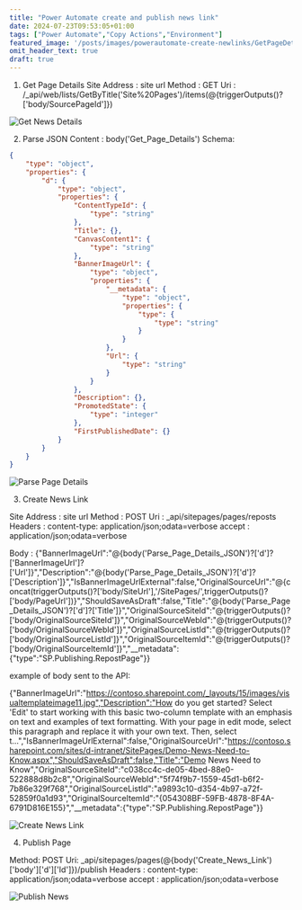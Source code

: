 ```yaml
---
title: "Power Automate create and publish news link"
date: 2024-07-23T09:53:05+01:00
tags: ["Power Automate","Copy Actions","Environment"]
featured_image: '/posts/images/powerautomate-create-newlinks/GetPageDetails.png'
omit_header_text: true
draft: true
---
```


1. Get Page Details
Site Address : site url 
Method : GET
Uri : /_api/web/lists/GetByTitle('Site%20Pages')/items(@{triggerOutputs()?['body/SourcePageId']})

![Get News Details](../images/powerautomate-create-newlinks/GetPageDetails.png)

2. Parse JSON
Content : body('Get_Page_Details')
Schema: 

```JSON
{
    "type": "object",
    "properties": {
        "d": {
            "type": "object",
            "properties": {
                "ContentTypeId": {
                    "type": "string"
                },
                "Title": {},
                "CanvasContent1": {
                    "type": "string"
                },
                "BannerImageUrl": {
                    "type": "object",
                    "properties": {
                        "__metadata": {
                            "type": "object",
                            "properties": {
                                "type": {
                                    "type": "string"
                                }
                            }
                        },
                        "Url": {
                            "type": "string"
                        }
                    }
                },
                "Description": {},
                "PromotedState": {
                    "type": "integer"
                },
                "FirstPublishedDate": {}
            }
        }
    }
}
```
![Parse Page Details](../images/powerautomate-create-newlinks/ParsePageDetailsJSON.png)

3. Create News Link

Site Address : site url 
Method : POST 
Uri : _api/sitepages/pages/reposts
Headers : content-type: application/json;odata=verbose
        accept : application/json;odata=verbose

Body : {"BannerImageUrl":"@{body('Parse_Page_Details_JSON')?['d']?['BannerImageUrl']?['Url']}","Description":"@{body('Parse_Page_Details_JSON')?['d']?['Description']}","IsBannerImageUrlExternal":false,"OriginalSourceUrl":"@{concat(triggerOutputs()?['body/SiteUrl'],'/SitePages/',triggerOutputs()?['body/PageUrl'])}","ShouldSaveAsDraft":false,"Title":"@{body('Parse_Page_Details_JSON')?['d']?['Title']}","OriginalSourceSiteId":"@{triggerOutputs()?['body/OriginalSourceSiteId']}","OriginalSourceWebId":"@{triggerOutputs()?['body/OriginalSourceWebId']}","OriginalSourceListId":"@{triggerOutputs()?['body/OriginalSourceListId']}","OriginalSourceItemId":"@{triggerOutputs()?['body/OriginalSourceItemId']}","__metadata":{"type":"SP.Publishing.RepostPage"}}

example of body sent to the API: 

{"BannerImageUrl":"https://contoso.sharepoint.com/_layouts/15/images/visualtemplateimage11.jpg","Description":"How do you get started? Select 'Edit' to start working with this basic two-column template with an emphasis on text and examples of text formatting. With your page in edit mode, select this paragraph and replace it with your own text. Then, select t…","IsBannerImageUrlExternal":false,"OriginalSourceUrl":"https://contoso.sharepoint.com/sites/d-intranet/SitePages/Demo-News-Need-to-Know.aspx","ShouldSaveAsDraft":false,"Title":"Demo News Need to Know","OriginalSourceSiteId":"c038cc4c-de05-4bed-88e0-522888d8b2c8","OriginalSourceWebId":"5f74f9b7-1559-45d1-b6f2-7b86e329f768","OriginalSourceListId":"a9893c10-d354-4b97-a72f-52859f0a1d93","OriginalSourceItemId":"{054308BF-59FB-4878-8F4A-6791D816E155}","__metadata":{"type":"SP.Publishing.RepostPage"}}

![Create News Link](../images/powerautomate-create-newlinks/CreateNewsLink.png)

4. Publish Page

Method: POST
Uri: _api/sitepages/pages(@{body('Create_News_Link')['body']['d']['Id']})/publish
Headers : content-type: application/json;odata=verbose
        accept : application/json;odata=verbose

![Publish News ](../images/powerautomate-create-newlinks/PublishNews.png)